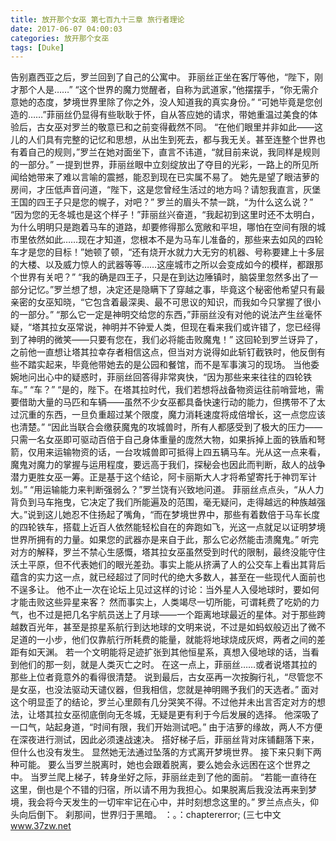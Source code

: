 ```yaml
---
title: 放开那个女巫 第七百九十三章 旅行者理论
date: 2017-06-07 04:00:03
categories: 放开那个女巫
tags: [Duke]
---
```


告别嘉西亚之后，罗兰回到了自己的公寓中。
菲丽丝正坐在客厅等他，“陛下，刚才那个人是……”
“这个世界的魔力觉醒者，自称为武道家，”他摆摆手，“你无需介意她的态度，梦境世界里除了你之外，没人知道我的真实身份。”
“可她毕竟是您创造的……”菲丽丝仍显得有些耿耿于怀，自从答应她的请求，带她重温过美食的体验后，古女巫对罗兰的敬意已和之前变得截然不同。
“在他们眼里并非如此——这儿的人们具有完整的记忆和思想，从出生到死去，都与我无关。甚至连整个世界也有着自己的规则，”罗兰在她对面坐下，直言不讳道，“就目前来说，我同样是规则的一部分。”
一提到世界，菲丽丝眼中立刻绽放出了夺目的光彩，一路上的所见所闻给她带来了难以言喻的震撼，能忍到现在已实属不易了。
她先是望了眼洁萝的房间，才压低声音问道，“陛下，这是您曾经生活过的地方吗？请恕我直言，灰堡王国的四王子只是您的幌子，对吧？”
罗兰的眉头不禁一跳，“为什么这么说？”
“因为您的无冬城也是这个样子！”菲丽丝兴奋道，“我起初到这里时还不太明白，为什么明明只是跑着马车的道路，却要修得那么宽敞和平坦，哪怕在空间有限的城市里依然如此……现在才知道，您根本不是为马车儿准备的，那些来去如风的四轮车才是您的目标！”她顿了顿，“还有烧开水就力大无穷的机器、号称要建上十多层的大楼、以及威力惊人的武器等等……这座城市之所以会变成如今的模样，都跟那个世界有关吧？”
“我的确是四王子，只是在到达边陲镇时，脑袋里忽然多出了一部分记忆。”罗兰想了想，决定还是隐瞒下了穿越之事，毕竟这个秘密他希望只有最亲密的女巫知晓，“它包含着最深奥、最不可思议的知识，而我如今只掌握了很小的一部分。”
“那么它一定是神明交给您的东西，”菲丽丝没有对他的说法产生丝毫怀疑，“塔其拉女巫常说，神明并不钟爱人类，但现在看来我们或许错了，您已经得到了神明的微笑——只要有您在，我们必将能击败魔鬼！”
这回轮到罗兰讶异了，之前他一直想让塔其拉幸存者相信这点，但当对方说得如此斩钉截铁时，他反倒有些不踏实起来，毕竟他带她去的是公园和餐馆，而不是军事演习的现场。
当他委婉地问出心中的疑惑时，菲丽丝回答得非常爽快，“因为那些来来往往的四轮铁车。”
“车？”
“是的，陛下。在塔其拉时代，我们若想将战备物资运往前哨营地，需要借助大量的马匹和车辆——虽然不少女巫都具备快速行动的能力，但携带不了太过沉重的东西，一旦负重超过某个限度，魔力消耗速度将成倍增长，这一点您应该也清楚。”
“因此当联合会缴获魔鬼的攻城兽时，所有人都感受到了极大的压力——只需一名女巫即可驱动百倍于自己身体重量的庞然大物，如果拆掉上面的铁盾和弩箭，仅用来运输物资的话，一台攻城兽即可抵得上四五辆马车。光从这一点来看，魔鬼对魔力的掌握与运用程度，要远高于我们，探秘会也因此而判断，敌人的战争潜力更胜女巫一筹。正是基于这个结论，阿卡丽斯大人才将希望寄托于神罚军计划。”
“用运输能力来判断强弱么？”罗兰饶有兴致地问道。
菲丽丝点点头，“从人力背负到马车拖曳，它决定了我们所能遍及的范围，毫无疑问，走得越远的种族越强大。”说到这儿她忍不住扬起了嘴角，“而在梦境世界中，那些有着数倍于马车长度的四轮铁车，搭载上近百人依然能轻松自在的奔跑如飞，光这一点就足以证明梦境世界所拥有的力量。如果您的武器亦是来自于此，那么它必然能击溃魔鬼。”
听完对方的解释，罗兰不禁心生感慨，塔其拉女巫虽然受到时代的限制，最终没能守住沃土平原，但不代表她们的眼光差劲。事实上能从挤满了人的公交车上看出其背后蕴含的实力这一点，就已经超过了同时代的绝大多数人，甚至在一些现代人面前也不逞多让。
他不止一次在论坛上见过这样的讨论：当外星人入侵地球时，要如何才能击败这些异星来客？
然而事实上，人类竭尽一切所能，可谓耗费了吃奶的力气，也不过是把几名宇航员送上了月球——一个距离地球最近的星体。对于那些跨越数百光年，甚至是掠星系航行到达地球的文明来说，不过是如蚂蚁般迈出了微不足道的一小步，他们仅靠航行所耗费的能量，就能将地球烧成灰烬，两者之间的差距有如天渊。
若一个文明能将足迹扩张到其他恒星系，真想入侵地球的话，当看到他们的那一刻，就是人类灭亡之时。
在这一点上，菲丽丝……或者说塔其拉的那些上位者竟意外的看得很清楚。
说到最后，古女巫再一次按胸行礼，“尽管您不是女巫，也没法驱动天谴仪器，但我相信，您就是神明赐予我们的天选者。”
面对这个明显歪了的结论，罗兰心里颇有几分哭笑不得。不过他并未出言否定对方的想法，让塔其拉女巫彻底倒向无冬城，无疑是更有利于今后发展的选择。
他深吸了一口气，站起身道，“时间有限，我们开始测试吧。”
由于洁萝的缘故，两人不方便在深夜进行测试，因此必须速战速决。
搭好梯子后，菲丽丝背对床铺翻落下来，但什么也没有发生。
显然她无法通过坠落的方式离开梦境世界。
接下来只剩下两种可能。
要么当罗兰脱离时，她也会跟着脱离，要么她会永远困在这个世界之中。
当罗兰爬上梯子，转身坐好之际，菲丽丝走到了他的面前。
“若能一直待在这里，倒也是个不错的归宿，所以请不用为我担心。如果脱离后我没法再来到梦境，我会将今天发生的一切牢牢记在心中，并时刻想念这里的。”
罗兰点点头，仰头向后倒下。
刹那间，世界归于黑暗。
：。：chaptererror;
(三七中文 www.37zw.net